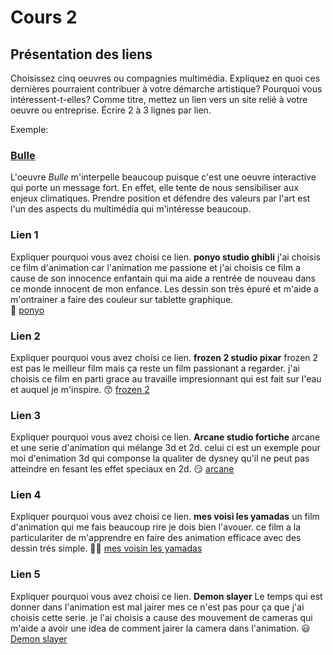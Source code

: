 # Cours 2
## Présentation des liens
Choisissez cinq oeuvres ou compagnies multimédia. Expliquez en quoi ces dernières pourraient contribuer à votre démarche artistique? Pourquoi vous intéressent-t-elles? Comme titre, mettez un lien vers un site relié à votre oeuvre ou entreprise. Écrire 2 à 3 lignes par lien.

Exemple: 
### [Bulle](https://www.onf.ca/interactif/bulle/) 
L'oeuvre *Bulle* m'interpelle beaucoup puisque c'est une oeuvre interactive qui porte un message fort. En effet, elle tente de nous sensibiliser aux enjeux climatiques. Prendre position et défendre des valeurs par l'art est l'un des aspects du multimédia qui m'intéresse beaucoup. 

### Lien 1 
Expliquer pourquoi vous avez choisi ce lien. 
**ponyo studio ghibli**
j'ai choisis ce film d'animation car l'animation me passione et j'ai choisis ce film a cause de son innocence enfantain qui ma aide a rentrée de nouveau dans ce monde innocent de mon enfance. Les dessin son très épuré et m'aide a m'ontrainer a faire des couleur sur tablette graphique.  
🥲 [ponyo](https://pix-geeks.com/film/ponyo-sur-la-falaise/)
### Lien 2 
Expliquer pourquoi vous avez choisi ce lien.
**frozen 2 studio pixar**
frozen 2 est pas le meilleur film mais ça reste un film passionant a regarder. j'ai choisis ce film en parti grace au travaille impresionnant qui est fait sur l'eau et auquel je m'inspire. 😙 [frozen 2](https://www.amazon.ca/-/fr/Kristen-Bell/dp/B081W4YLGN)
### Lien 3 
Expliquer pourquoi vous avez choisi ce lien. 
**Arcane studio fortiche**
arcane et une serie d'animation qui mélange 3d et 2d. celui ci est un exemple pour moi d'enimation 3d qui componse la qualiter de dysney qu'il ne peut pas atteindre en fesant les effet speciaux en 2d. 😏 [arcane](https://www.netflix.com/ca-fr/title/81435684)
### Lien 4 
Expliquer pourquoi vous avez choisi ce lien.
**mes voisi les yamadas**
un film d'animation qui me fais beaucoup rire je dois bien l'avouer. ce film a la particulariter de m'apprendre en faire des animation efficace avec des dessin trés simple. 🧑‍🎨 [mes voisin les yamadas](https://www.netflix.com/ca-fr/title/70035035)
### Lien 5 
Expliquer pourquoi vous avez choisi ce lien. 
**Demon slayer**
Le temps qui est donner dans l'animation est mal jairer mes ce n'est pas pour ça que j'ai choisis cette serie. je l'ai choisis a cause des mouvement de cameras qui m'aide a avoir une idea de comment jairer la camera dans l'animation. 😃 [Demon slayer](https://www.crunchyroll.com/fr/demon-slayer-kimetsu-no-yaiba)
